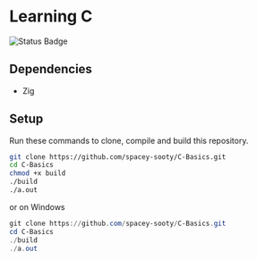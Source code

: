 # Learning C
![Status Badge](https://github.com/spacey-sooty/C-Basics/actions/workflows/ci.yml/badge.svg)

## Dependencies
- Zig

## Setup
Run these commands to clone, compile and build this repository.
```sh
git clone https://github.com/spacey-sooty/C-Basics.git
cd C-Basics
chmod +x build
./build
./a.out
```
or on Windows
```ps1
git clone https://github.com/spacey-sooty/C-Basics.git
cd C-Basics
./build
./a.out
```

